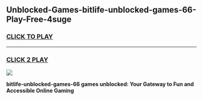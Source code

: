 
## Unblocked-Games-bitlife-unblocked-games-66-Play-Free-4suge
<h3>
<a href="https://premium76.site?title=bitlife-unblocked-games-66&ref=18A">CLICK TO PLAY</a></h3>
<hr>

<h3>
<a href="https://premium76.site?title=bitlife-unblocked-games-66&ref=18A">CLICK 2 PLAY</a>
  
</h3>

<a href="https://premium76.site?title=bitlife-unblocked-games-66&ref=18A"><img src="https://clearcache.store/games.png"></a>


**bitlife-unblocked-games-66 games unblocked: Your Gateway to Fun and Accessible Online Gaming**

